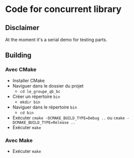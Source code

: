 # Code for concurrent library

## Disclaimer

At the moment it's a serial demo for testing parts.

## Building
### Avec CMake
* Installer CMake
* Naviguer dans le dossier du projet
    * `cd le_groupe_qb_bc`
* Créer un répertoire `bin`
    * `mkdir bin`
* Naviguer dans le répertoire `bin`
    * `cd bin`
* Exécuter `cmake -DCMAKE_BUILD_TYPE=Debug ..` ou `cmake -DCMAKE_BUILD_TYPE=Release ..`
* Exécuter `make`

### Avec Make
* Exécuter `make`
